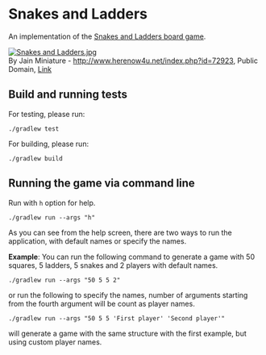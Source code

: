 # Snakes and Ladders

An implementation of the [Snakes and Ladders board game](https://en.wikipedia.org/wiki/Snakes_and_ladders).

[![Snakes and Ladders.jpg](https://upload.wikimedia.org/wikipedia/commons/a/a7/Snakes_and_Ladders.jpg)](https://commons.wikimedia.org/wiki/File:Snakes_and_Ladders.jpg#/media/File:Snakes_and_Ladders.jpg)  
By Jain Miniature - <a rel="nofollow" class="external free" href="http://www.herenow4u.net/index.php?id=72923">http://www.herenow4u.net/index.php?id=72923, Public Domain, [Link](https://commons.wikimedia.org/w/index.php?curid=11471979)

## Build and running tests

For testing, please run:

```shell
./gradlew test
```

For building, please run:

```shell
./gradlew build
```

## Running the game via command line

Run with `h` option for help.

```shell
./gradlew run --args "h"
```

As you can see from the help screen, there are two ways to run the application, with default names or specify the names.

__Example__: You can run the following command to generate a game with 50 squares, 5 ladders, 5 snakes and 2 players
with default names.

```shell
./gradlew run --args "50 5 5 2"
```

or run the following to specify the names, number of arguments starting from the fourth argument will be count as player
names.

```shell
./gradlew run --args "50 5 5 'First player' 'Second player'"
```

will generate a game with the same structure with the first example, but using custom player names.
